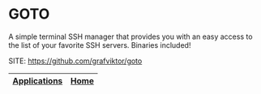 # GOTO

 A simple terminal SSH manager that provides you with an easy access  to the list of your favorite SSH servers. Binaries included!

 SITE: https://github.com/grafviktor/goto

 | [Applications](https://portable-linux-apps.github.io/apps.html) | [Home](https://portable-linux-apps.github.io)
 | --- | --- |
